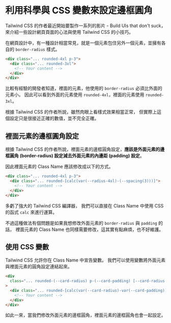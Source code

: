 # 利用科學與 CSS 變數來設定邊框圓角

Tailwind CSS 的作者最近開始要製作一系列的影片 - Build UIs that don't suck，
來介紹一些設計網頁頁面的心法與使用 Tailwind CSS 的小技巧。

在網頁設計中，有一種設計相當常見，就是一個元素包住另外一個元素，並擁有各自的 `border-radius` 樣式。

```html
<div class="... rounded-4xl p-3">
  <div class="... rounded-3xl">
    <!-- Your content -->
  </div>
</div>
```

比較有經驗的開發者知道，裡面的元素，他使用的 `border-radius` 必須比外面的元素小。
因此可以看到外面的元素使用 `rounded-4xl`，裡面的元素使用 `rounded-3xl`。

根據 Tailwind CSS 的作者所說，雖然肉眼上看樣式效果相當正常，
但實際上這個設定只是很接近正確的數值，並不完全正確。

## 裡面元素的邊框圓角設定

根據 Tailwind CSS 的作者所說，裡面元素的邊框圓角設定，**應該是外面元素的邊框圓角 (border-radius) 設定減去外面元素的內邊距 (padding) 設定**。

因此裡面元素的 Class Name 應該修改成以下的方式。

```html
<div class="... rounded-4xl p-3">
  <div class="... rounded-[calc(var(--radius-4xl)-(--spacing(3)))]">
    <!-- Your content -->
  </div>
</div>
```

多虧了強大的 Tailwind CSS 編譯器，
我們可以直接在 Class Name 中使用 CSS 的函式 `calc` 來進行運算。

不過這種做法有個問題是如果我想修改外面元素的 `border-radius` 與 `padding` 的話，
裡面元素的 Class Name 也同樣需要修改，這其實有點麻煩，也不好維護。

## 使用 CSS 變數

Tailwind CSS 允許你在 Class Name 中宣告變數。
我們可以使用變數將外面元素與裡面元素的圓角設定連結起來。

```html
<div
  class="... rounded-(--card-radius) p-(--card-padding) [--card-radius:var(--radius-4xl)] [--card-padding:--spacing(3)]"
>
  <div class="... rounded-[calc(var(--card-radius)-var(--card-padding))]">
    <!-- Your content -->
  </div>
</div>
```

如此一來，當我們修改外面元素的邊框圓角，裡面元素的邊框圓角也會一起設定。
